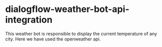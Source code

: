 # dialogflow-weather-bot-api-integration
This weather bot is responsible to display the current temperature of any city. Here we have used the openweather api.
